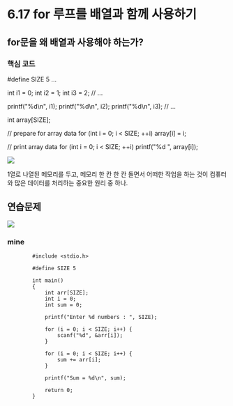 # 6.17 for 루프를 배열과 함께 사용하기

## for문을 왜 배열과 사용해야 하는가?

### 핵심 코드

#define SIZE 5
...

int i1 = 0;
int i2 = 1;
int i3 = 2;
// ...

printf("%d\n", i1);
printf("%d\n", i2);
printf("%d\n", i3);
// ...

int array[SIZE];

// prepare for array data
for (int i = 0; i < SIZE; ++i)
array[i] = i;

// print array data
for (int i = 0; i < SIZE; ++i)
printf("%d ", array[i]);

<img src="https://github.com/uber9ma/following_C/blob/master/images/chapter6/array2.png?raw=true">

1열로 나열된 메모리를 두고, 메모리 한 칸 한 칸 돌면서 어떠한 작업을 하는 것이 컴퓨터와 많은 데이터를 처리하는 중요한 원리 중 하나.

## 연습문제

<img src="https://github.com/uber9ma/following_C/blob/master/images/chapter6/array3.png?raw=true">

### mine

            #include <stdio.h>

            #define SIZE 5

            int main()
            {
                int arr[SIZE];
                int i = 0;
                int sum = 0;

                printf("Enter %d numbers : ", SIZE);

                for (i = 0; i < SIZE; i++) {
                    scanf("%d", &arr[i]);
                }

                for (i = 0; i < SIZE; i++) {
                    sum += arr[i];
                }

                printf("Sum = %d\n", sum);

                return 0;
            }
